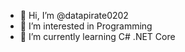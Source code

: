 - 👋 Hi, I’m @datapirate0202
- 👀 I’m interested in Programming  
- 🌱 I’m currently learning C# .NET Core
<!---
datapirate0202/datapirate0202 is a ✨ special ✨ repository because its `README.md` (this file) appears on your GitHub profile.
You can click the Preview link to take a look at your changes.
--->
